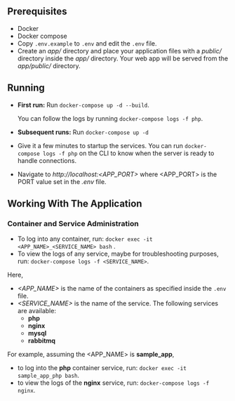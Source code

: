 ## Prerequisites
- Docker
- Docker compose
- Copy `.env.example` to `.env` and edit the `.env` file.
- Create an *app/* directory
  and place your application files with a *public/* directory inside the *app/* directory.
  Your web app will be served from the *app/public/* directory.

## Running
- **First run:** Run `docker-compose up -d --build`.

  You can follow the logs by running `docker-compose logs -f php`.
- **Subsequent runs:** Run `docker-compose up -d`
- Give it a few minutes to startup the services.
  You can run `docker-compose logs -f php` on the CLI to know when the server is ready to handle connections.
- Navigate to *http://localhost:<APP_PORT>* where <APP_PORT> is the PORT value set in the *.env* file.

## Working With The Application


### Container and Service Administration
- To log into any container, run:
  `docker exec -it <APP_NAME>_<SERVICE_NAME> bash` .
- To view the logs of any service, maybe for troubleshooting purposes, run:
  `docker-compose logs -f <SERVICE_NAME>`.

Here,
- *<APP_NAME>* is the name of the containers as specified inside the `.env` file.
- *<SERVICE_NAME>* is the name of the service. The following services are available:
    - **php**
    - **nginx**
    - **mysql**
    - **rabbitmq**

For example, assuming the <APP_NAME> is **sample_app**,
- to log into the **php** container service, run: `docker exec -it sample_app_php bash`.
- to view the logs of the **nginx** service, run: `docker-compose logs -f nginx`.
